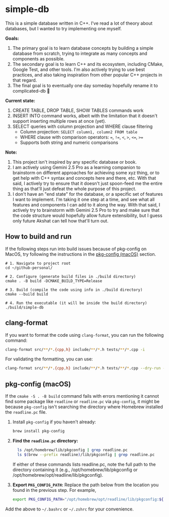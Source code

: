 # simple-db

This is a simple database written in C++. I've read a lot of theory about databases, but I wanted to try implementing one myself.

**Goals:**
1. The primary goal is to learn database concepts by building a simple database from scratch, trying to integrate as many concepts and components as possible.
2. The secondary goal is to learn C++ and its ecosystem, including CMake, Google Test, and other tools. I'm also actively trying to use best practices, and also taking inspiration from other popular C++ projects in that regard.
3. The final goal is to eventually one day someday hopefully rename it to complicated-db 🤣

**Current state:**
1. CREATE TABLE, DROP TABLE, SHOW TABLES commands work
2. INSERT INTO command works, albeit with the limitation that it doesn't support inserting multiple rows at once (yet).
3. SELECT queries with column projection and WHERE clause filtering
   - Column projection: `SELECT column1, column2 FROM table`
   - WHERE clause with comparison operators: `=`, `!=`, `<`, `>`, `<=`, `>=`
   - Supports both string and numeric comparisons

**Note:**
1. This project isn't inspired by any specific database or book.
2. I am actively using Gemini 2.5 Pro as a learning companion to brainstorm on different approaches for achieving some xyz thing, or to get help with C++ syntax and concepts here and there, etc. With that said, I actively try to ensure that it doesn't just spoon-feed me the entire thing as that'll just defeat the whole purpose of this project.
3. I don't have an "end state" for the database, or a specific set of features I want to implement. I'm taking it one step at a time, and see what all features and components I can add to it along the way. With that said, I actively try to brainstorm with Gemini 2.5 Pro to try and make sure that the code structure would hopefully allow future extensibility, but I guess only future Akshat can tell how that'll turn out.

## How to build and run

If the following steps run into build issues because of pkg-config on MacOS, try following the instructions in the [pkg-config (macOS)](#pkg-config-macos) section.

```shell
# 1. Navigate to project root
cd ~/github-personal/

# 2. Configure (generate build files in ./build directory)
cmake . -B build -DCMAKE_BUILD_TYPE=Release

# 3. Build (compile the code using info in ./build directory)
cmake --build build

# 4. Run the executable (it will be inside the build directory)
./build/simple-db
```

## clang-format

If you want to format the code using `clang-format`, you can run the following command:

```bash
clang-format src/**/*.{cpp,h} include/**/*.h tests/**/*.cpp -i
```

For validating the formatting, you can use:

```bash
clang-format src/**/*.{cpp,h} include/**/*.h tests/**/*.cpp --dry-run -Werror
```

## pkg-config (macOS)

If the `cmake -S . -B build` command fails with errors mentioning it cannot find some package like `readline` or `readline.pc` via `pkg-config`, it might be because `pkg-config` isn't searching the directory where Homebrew installed the `readline.pc` file.

1. Install `pkg-config` if you haven't already:
   ```bash
   brew install pkg-config
   ```

2. **Find the `readline.pc` directory:**
   ```bash
     ls /opt/homebrew/lib/pkgconfig | grep readline.pc
     ls $(brew --prefix readline)/lib/pkgconfig | grep readline.pc
   ```

    If either of these commands lists readline.pc, note the full path to the directory containing it (e.g., /opt/homebrew/lib/pkgconfig or /opt/homebrew/opt/readline/lib/pkgconfig).

3. **Export `PKG_CONFIG_PATH`:**
    Replace the path below from the location you found in the previous step. For example,
    ```bash
   export PKG_CONFIG_PATH="/opt/homebrew/opt/readline/lib/pkgconfig:${PKG_CONFIG_PATH}"
    ```

Add the above to `~/.bashrc` or `~/.zshrc` for your convenience.
